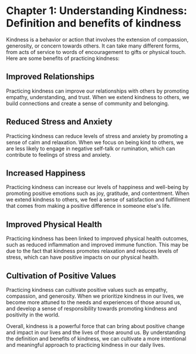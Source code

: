 Chapter 1: Understanding Kindness: Definition and benefits of kindness
======================================================================

Kindness is a behavior or action that involves the extension of compassion, generosity, or concern towards others. It can take many different forms, from acts of service to words of encouragement to gifts or physical touch. Here are some benefits of practicing kindness:

Improved Relationships
----------------------

Practicing kindness can improve our relationships with others by promoting empathy, understanding, and trust. When we extend kindness to others, we build connections and create a sense of community and belonging.

Reduced Stress and Anxiety
--------------------------

Practicing kindness can reduce levels of stress and anxiety by promoting a sense of calm and relaxation. When we focus on being kind to others, we are less likely to engage in negative self-talk or rumination, which can contribute to feelings of stress and anxiety.

Increased Happiness
-------------------

Practicing kindness can increase our levels of happiness and well-being by promoting positive emotions such as joy, gratitude, and contentment. When we extend kindness to others, we feel a sense of satisfaction and fulfillment that comes from making a positive difference in someone else's life.

Improved Physical Health
------------------------

Practicing kindness has been linked to improved physical health outcomes, such as reduced inflammation and improved immune function. This may be due to the fact that kindness promotes relaxation and reduces levels of stress, which can have positive impacts on our physical health.

Cultivation of Positive Values
------------------------------

Practicing kindness can cultivate positive values such as empathy, compassion, and generosity. When we prioritize kindness in our lives, we become more attuned to the needs and experiences of those around us, and develop a sense of responsibility towards promoting kindness and positivity in the world.

Overall, kindness is a powerful force that can bring about positive change and impact in our lives and the lives of those around us. By understanding the definition and benefits of kindness, we can cultivate a more intentional and meaningful approach to practicing kindness in our daily lives.


